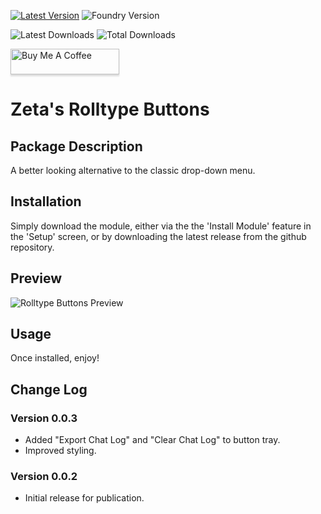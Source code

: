 [![Latest Version](https://img.shields.io/github/v/release/ZeroXNoxus/rolltype-buttons?display_name=tag&sort=semver&label=Latest%20Version)](https://github.com/ZeroXNoxus/rolltype-buttons/releases/latest)
![Foundry Version](https://img.shields.io/endpoint?url=https%3A%2F%2Ffoundryshields.com%2Fversion%3Fstyle%3Dflat%26url%3Dhttps%3A%2F%2Fgithub.com%2FZeroXNoxus%2Frolltype-buttons%2Freleases%2Fdownload%2Flatest%2Fmodule.json)

![Latest Downloads](https://img.shields.io/github/downloads/ZeroXNoxus/rolltype-buttons/latest/total?color=blue&label=latest%20downloads)
![Total Downloads](https://img.shields.io/github/downloads/ZeroXNoxus/rolltype-buttons/total?color=blue&label=total%20downloads)

<a href="https://www.buymeacoffee.com/zetadracon" target="_blank"><img src="https://www.buymeacoffee.com/assets/img/custom_images/orange_img.png" alt="Buy Me A Coffee" style="height: 41px !important;width: 174px !important;box-shadow: 0px 3px 2px 0px rgba(190, 190, 190, 0.5) !important;-webkit-box-shadow: 0px 3px 2px 0px rgba(190, 190, 190, 0.5) !important;" ></a>

# Zeta's Rolltype Buttons #
## Package Description ##
A better looking alternative to the classic drop-down menu.
## Installation ##
Simply download the module, either via the the 'Install Module' feature in the 'Setup' screen, or by downloading the latest release from the github repository.
## Preview ##
![Rolltype Buttons Preview](https://s10.gifyu.com/images/SrM0S.gif)

## Usage ##
Once installed, enjoy!

## Change Log ##
### Version 0.0.3 ###
- Added "Export Chat Log" and "Clear Chat Log" to button tray.
- Improved styling.
### Version 0.0.2 ###
- Initial release for publication.
